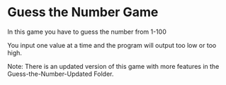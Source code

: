 # Guess the Number Game

In this game you have to guess the number from 1-100 

You input one value at a time and the program will output too low or too high.

Note: There is an updated version of this game with more features in the Guess-the-Number-Updated Folder.